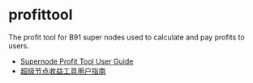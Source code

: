 # profittool
The profit tool for B91 super nodes used to calculate and pay profits to users.
* [Supernode Profit Tool User Guide](https://github.com/b91foundation/profittool/wiki/Supernode-Profit-Tool-User-Guide)
* [超级节点收益工具用户指南](https://github.com/b91foundation/profittool/wiki/Supernode-Profit-Tool-User-Guide)
